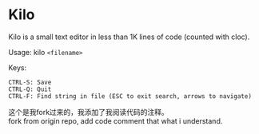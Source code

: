 Kilo
===

Kilo is a small text editor in less than 1K lines of code (counted with cloc).


Usage: kilo `<filename>`

Keys:

    CTRL-S: Save
    CTRL-Q: Quit
    CTRL-F: Find string in file (ESC to exit search, arrows to navigate)
      
    
这个是我fork过来的，我添加了我阅读代码的注释。    
fork from origin repo, add code comment that what i understand.  


